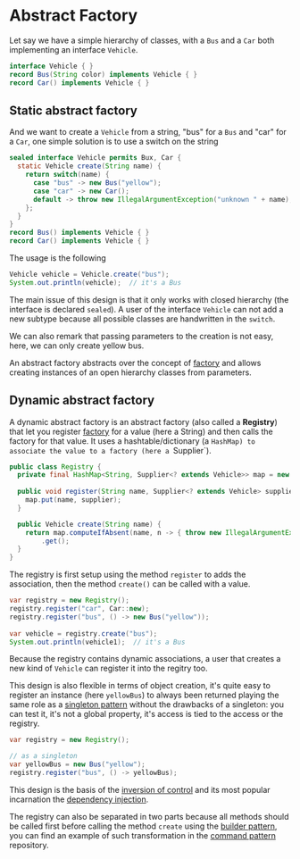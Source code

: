 # Abstract Factory

Let say we have a simple hierarchy of classes, with a `Bus` and a `Car` both implementing an interface `Vehicle`.

```java
interface Vehicle { }
record Bus(String color) implements Vehicle { }
record Car() implements Vehicle { }
```

## Static abstract factory

And we want to create a `Vehicle` from a string, "bus" for a `Bus` and "car" for a `Car`,
one simple solution is to use a switch on the string

```java
sealed interface Vehicle permits Bux, Car {
  static Vehicle create(String name) {
    return switch(name) {
      case "bus" -> new Bus("yellow");
      case "car" -> new Car();
      default -> throw new IllegalArgumentException("unknown " + name);
    };
  }
}
record Bus() implements Vehicle { }
record Car() implements Vehicle { }
```

The usage is the following
```java
Vehicle vehicle = Vehicle.create("bus");
System.out.println(vehicle);  // it's a Bus
```

The main issue of this design is that it only works with closed hierarchy (the interface is declared `sealed`).
A user of the interface `Vehicle` can not add a new subtype because all possible classes are handwritten
in the `switch`.

We can also remark that passing parameters to the creation is not easy, here, we can only create yellow bus. 

An abstract factory abstracts over the concept of [factory](../factory) and
allows creating instances of an open hierarchy classes from parameters.


## Dynamic abstract factory

A dynamic abstract factory is an abstract factory (also called a **Registry**) that let you register
[factory](../factory) for a value (here a String) and then calls the factory for that value.
It uses a hashtable/dictionary (a `HashMap) to associate the value to a factory (here a `Supplier`).

```java
public class Registry {
  private final HashMap<String, Supplier<? extends Vehicle>> map = new HashMap<>();
    
  public void register(String name, Supplier<? extends Vehicle> supplier) {
    map.put(name, supplier);
  }

  public Vehicle create(String name) {
    return map.computeIfAbsent(name, n -> { throw new IllegalArgumentException("Unknown " + n); })
        .get();
  }
}
```

The registry is first setup using the method `register` to adds the association, then the method `create()`
can be called with a value.

```java
var registry = new Registry();
registry.register("car", Car::new);
registry.register("bus", () -> new Bus("yellow"));
    
var vehicle = registry.create("bus");
System.out.println(vehicle1);  // it's a Bus
```

Because the registry contains dynamic associations, a user that creates a new kind of `Vehicle`
can register it into the regitry too.

This design is also flexible in terms of object creation, it's quite easy to register an instance
(here `yellowBus`) to always been returned playing the same role as a
[singleton pattern](https://en.wikipedia.org/wiki/Singleton_pattern)
without the drawbacks of a singleton: you can test it, it's not a global property,
it's access is tied to the access or the registry.

```java
var registry = new Registry();

// as a singleton
var yellowBus = new Bus("yellow");
registry.register("bus", () -> yellowBus);
```

This design is the basis of the [inversion of control](https://en.wikipedia.org/wiki/Inversion_of_control)
and its most popular incarnation the [dependency injection](https://en.wikipedia.org/wiki/Dependency_injection).

The registry can also be separated in two parts because all methods should be called first before calling
the method `create` using the [builder pattern](../builder), you can find an example of such transformation
in the [command pattern](../command) repository.